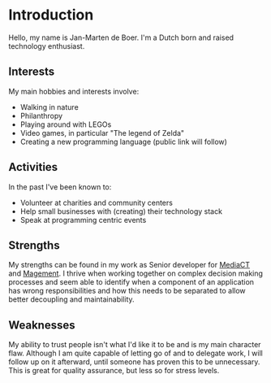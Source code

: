 # Introduction

Hello, my name is Jan-Marten de Boer. I'm a Dutch born and raised technology
enthusiast.

## Interests

My main hobbies and interests involve:

- Walking in nature
- Philanthropy
- Playing around with LEGOs
- Video games, in particular "The legend of Zelda"
- Creating a new programming language (public link will follow)

## Activities

In the past I've been known to:

- Volunteer at charities and community centers
- Help small businesses with (creating) their technology stack
- Speak at programming centric events

## Strengths

My strengths can be found in my work as Senior developer for
[MediaCT](https://www.mediact.com/team) and
[Magement](https://www.magement.com/company).
I thrive when working together on complex decision making processes and seem
able to identify when a component of an application has wrong responsibilities
and how this needs to be separated to allow better decoupling and maintainability.

## Weaknesses

My ability to trust people isn't what I'd like it to be and is my main character
flaw. Although I am quite capable of letting go of and to delegate work, I will
follow up on it afterward, until someone has proven this to be unnecessary.
This is great for quality assurance, but less so for stress levels.
